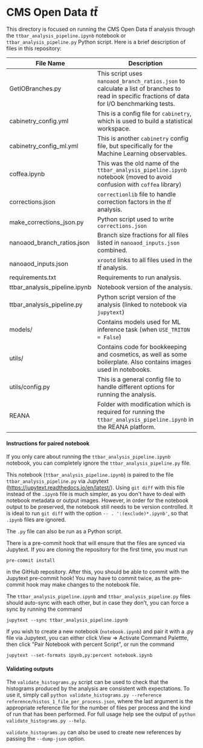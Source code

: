 # CMS Open Data $t\bar{t}$

This directory is focused on running the CMS Open Data $t\bar{t}$ analysis through the `ttbar_analysis_pipeline.ipynb` notebook or `ttbar_analysis_pipeline.py` Python script. Here is a brief description of files in this repository:

| File Name                     | Description                                                                                                                                     |
|-------------------------------|-------------------------------------------------------------------------------------------------------------------------------------------------|
| GetIOBranches.py              | This script uses `nanoaod_branch_ratios.json` to calculate a list of branches to read in specific fractions of data for I/O benchmarking tests. |
| cabinetry_config.yml          | This is a config file for `cabinetry`, which is used to build a statistical workspace.                                                          |
| cabinetry_config_ml.yml       | This is another `cabinetry` config file, but specifically for the Machine Learning observables.                                                 |
| coffea.ipynb                  | This was the old name of the `ttbar_analysis_pipeline.ipynb` notebook (moved to avoid confusion with `coffea` library)                          |
| corrections.json              | `correctionlib` file to handle correction factors in the $t\bar{t}$ analysis.                                                                   |
| make_corrections_json.py      | Python script used to write `corrections.json`                                                                                                  |
| nanoaod_branch_ratios.json    | Branch size fractions for all files listed in `nanoaod_inputs.json` combined.                                                                   |
| nanoaod_inputs.json           | `xrootd` links to all files used in the $t\bar{t}$ analysis.                                                                                    |
| requirements.txt              | Requirements to run analysis.                                                                                                                   |
| ttbar_analysis_pipeline.ipynb | Notebook version of the analysis.                                                                                                               |
| ttbar_analysis_pipeline.py    | Python script version of the analysis (linked to notebook via `jupytext`)                                                                       |
| models/                       | Contains models used for ML inference task (when `USE_TRITON = False`)                                                                          |
| utils/                        | Contains code for bookkeeping and cosmetics, as well as some boilerplate. Also contains images used in notebooks.                               |
| utils/config.py               | This is a general config file to handle different options for running the analysis.                               |
| REANA              | Folder with modification which is required for running the `ttbar_analysis_pipeline.ipynb` in the REANA platform. |

#### Instructions for paired notebook

If you only care about running the `ttbar_analysis_pipeline.ipynb` notebook, you can completely ignore the `ttbar_analysis_pipeline.py` file.

This notebook (`ttbar_analysis_pipeline.ipynb`) is paired to the file `ttbar_analysis_pipeline.py` via Jupytext (https://jupytext.readthedocs.io/en/latest/). Using `git diff` with this file instead of the `.ipynb` file is much simpler, as you don't have to deal with notebook metadata or output images. However, in order for the notebook output to be preserved, the notebook still needs to be version controlled. It is ideal to run `git diff` with the option `-- . ':(exclude)*.ipynb'`, so that `.ipynb` files are ignored. 

The `.py` file can also be run as a Python script.

There is a pre-commit hook that will ensure that the files are synced via Jupytext. If you are cloning the repository for the first time, you must run
```
pre-commit install
```
in the GitHub repository. After this, you should be able to commit with the Jupytext pre-commit hook! You may have to commit twice, as the pre-commit hook may make changes to the notebook file.

The `ttbar_analysis_pipeline.ipynb` and `ttbar_analysis_pipeline.py` files should auto-sync with each other, but in case they don't, you can force a sync by running the command
```
jupytext --sync ttbar_analysis_pipeline.ipynb
```

If you wish to create a new notebook (`notebook.ipynb`) and pair it with a .py file via Jupytext, you can either click View &rArr; Activate Command Palettte, then click "Pair Notebook with percent Script", or run the command
```
jupytext --set-formats ipynb,py:percent notebook.ipynb
```

#### Validating outputs

The `validate_histograms.py` script can be used to check that the histograms produced by the analysis are consistent with expectations.
To use it, simply call `python validate_histograms.py --reference reference/histos_1_file_per_process.json`, where the last
argument is the appropriate reference file for the number of files per process and the kind of run that has been performed.
For full usage help see the output of `python validate_histograms.py --help`.

`validate_histograms.py` can also be used to create new references by passing the `--dump-json` option.
